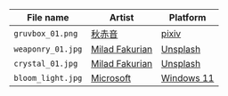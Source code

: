 | File name  | Artist | Platform |
| ------------- | ------------- | ------------- |
| `gruvbox_01.png`  | [秋赤音](https://www.pixiv.net/en/users/169098) | [pixiv](https://www.pixiv.net/en/) |
| `weaponry_01.jpg` | [Milad Fakurian](https://unsplash.com/photos/a-black-and-gold-abstract-background-with-a-light-at-the-end-UcIv7tRA4hM?utm_content=creditShareLink&utm_medium=referral&utm_source=unsplash) | [Unsplash](https://unsplash.com/) |
| `crystal_01.jpg` | [Milad Fakurian](https://unsplash.com/photos/a-blue-and-purple-object-with-a-cross-on-it-drqGSDR-IUs) | [Unsplash](https://unsplash.com/) |
| `bloom_light.jpg` | [Microsoft](https://www.microsoft.com) | [Windows 11](https://www.microsoft.com/en-US/software-download/windows11) |
